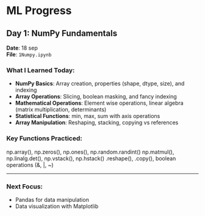 <!-- @format -->

# ML Progress

## Day 1: NumPy Fundamentals

**Date**: 18 sep  
**File**: `1Numpy.ipynb`

### What I Learned Today:

- **NumPy Basics**: Array creation, properties (shape, dtype, size), and indexing
- **Array Operations**: Slicing, boolean masking, and fancy indexing
- **Mathematical Operations**: Element wise operations, linear algebra (matrix multiplication, determinants)
- **Statistical Functions**: min, max, sum with axis operations
- **Array Manipulation**: Reshaping, stacking, copying vs references

### Key Functions Practiced:

np.array(), np.zeros(), np.ones(), np.random.randint()
np.matmul(), np.linalg.det(), np.vstack(), np.hstack()
.reshape(), .copy(), boolean operations (&, |, ~)

---

### Next Focus:

- Pandas for data manipulation
- Data visualization with Matplotlib
